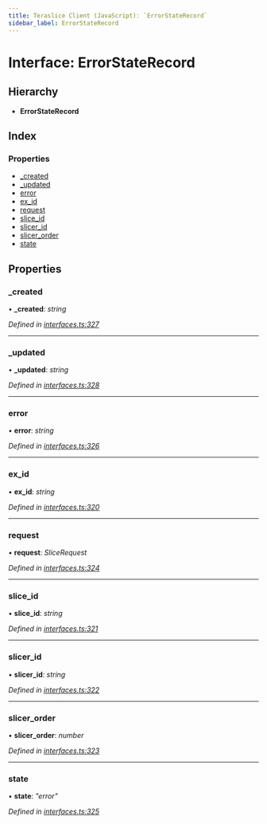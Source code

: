 ```yaml
---
title: Teraslice Client (JavaScript): `ErrorStateRecord`
sidebar_label: ErrorStateRecord
---
```


# Interface: ErrorStateRecord

## Hierarchy

* **ErrorStateRecord**

## Index

### Properties

* [_created](errorstaterecord.md#_created)
* [_updated](errorstaterecord.md#_updated)
* [error](errorstaterecord.md#error)
* [ex_id](errorstaterecord.md#ex_id)
* [request](errorstaterecord.md#request)
* [slice_id](errorstaterecord.md#slice_id)
* [slicer_id](errorstaterecord.md#slicer_id)
* [slicer_order](errorstaterecord.md#slicer_order)
* [state](errorstaterecord.md#state)

## Properties

###  _created

• **_created**: *string*

*Defined in [interfaces.ts:327](https://github.com/terascope/teraslice/blob/0ae31df4/packages/teraslice-client-js/src/interfaces.ts#L327)*

___

###  _updated

• **_updated**: *string*

*Defined in [interfaces.ts:328](https://github.com/terascope/teraslice/blob/0ae31df4/packages/teraslice-client-js/src/interfaces.ts#L328)*

___

###  error

• **error**: *string*

*Defined in [interfaces.ts:326](https://github.com/terascope/teraslice/blob/0ae31df4/packages/teraslice-client-js/src/interfaces.ts#L326)*

___

###  ex_id

• **ex_id**: *string*

*Defined in [interfaces.ts:320](https://github.com/terascope/teraslice/blob/0ae31df4/packages/teraslice-client-js/src/interfaces.ts#L320)*

___

###  request

• **request**: *SliceRequest*

*Defined in [interfaces.ts:324](https://github.com/terascope/teraslice/blob/0ae31df4/packages/teraslice-client-js/src/interfaces.ts#L324)*

___

###  slice_id

• **slice_id**: *string*

*Defined in [interfaces.ts:321](https://github.com/terascope/teraslice/blob/0ae31df4/packages/teraslice-client-js/src/interfaces.ts#L321)*

___

###  slicer_id

• **slicer_id**: *string*

*Defined in [interfaces.ts:322](https://github.com/terascope/teraslice/blob/0ae31df4/packages/teraslice-client-js/src/interfaces.ts#L322)*

___

###  slicer_order

• **slicer_order**: *number*

*Defined in [interfaces.ts:323](https://github.com/terascope/teraslice/blob/0ae31df4/packages/teraslice-client-js/src/interfaces.ts#L323)*

___

###  state

• **state**: *"error"*

*Defined in [interfaces.ts:325](https://github.com/terascope/teraslice/blob/0ae31df4/packages/teraslice-client-js/src/interfaces.ts#L325)*
